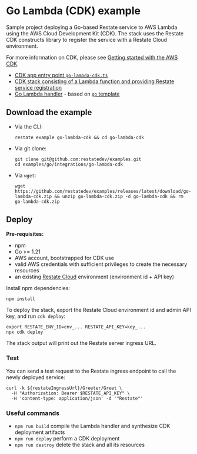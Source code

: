 # Go Lambda (CDK) example

Sample project deploying a Go-based Restate service to AWS Lambda using the AWS Cloud Development Kit (CDK).
The stack uses the Restate CDK constructs library to register the service with a Restate Cloud environment.

For more information on CDK, please see [Getting started with the AWS CDK](https://docs.aws.amazon.com/cdk/v2/guide/getting_started.html).

* [CDK app entry point `go-lambda-cdk.ts`](bin/go-lambda-cdk.ts)
* [CDK stack consisting of a Lambda function and providing Restate service registration](cdk/go-lambda-cdk-stack.ts)
* [Go Lambda handler](lambda) - based on [`go` template](../../templates/go)

## Download the example

- Via the CLI:
    ```shell
    restate example go-lambda-cdk && cd go-lambda-cdk
    ```

- Via git clone:
    ```shell
    git clone git@github.com:restatedev/examples.git
    cd examples/go/integrations/go-lambda-cdk
    ```

- Via `wget`:
    ```shell
    wget https://github.com/restatedev/examples/releases/latest/download/go-lambda-cdk.zip && unzip go-lambda-cdk.zip -d go-lambda-cdk && rm go-lambda-cdk.zip
    ```

## Deploy

**Pre-requisites:**

* npm
* Go >= 1.21
* AWS account, bootstrapped for CDK use
* valid AWS credentials with sufficient privileges to create the necessary resources
* an existing [Restate Cloud](https://restate.dev) environment (environment id + API key)

Install npm dependencies:

```shell
npm install
```

To deploy the stack, export the Restate Cloud environment id and admin API key, and run `cdk deploy`:

```shell
export RESTATE_ENV_ID=env_... RESTATE_API_KEY=key_...
npx cdk deploy
```

The stack output will print out the Restate server ingress URL.

### Test

You can send a test request to the Restate ingress endpoint to call the newly deployed service:

```shell
curl -k ${restateIngressUrl}/Greeter/Greet \
  -H "Authorization: Bearer $RESTATE_API_KEY" \
  -H 'content-type: application/json' -d '"Restate"'
```

### Useful commands

* `npm run build`    compile the Lambda handler and synthesize CDK deployment artifacts
* `npm run deploy`   perform a CDK deployment
* `npm run destroy`  delete the stack and all its resources
